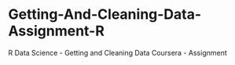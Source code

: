 # Getting-And-Cleaning-Data-Assignment-R
R Data Science - Getting and Cleaning Data Coursera - Assignment
